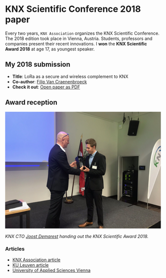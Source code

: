 # KNX Scientific Conference 2018 paper

Every two years, `KNX Association` organizes the KNX Scientific Conference. The 2018 edition took place in Vienna, Austria. Students, professors and companies present their recent innovations. I **won** the **KNX Scientific Award 2018** at age 17, as youngest speaker.


## My 2018 submission

- **Title**: LoRa as a secure and wireless complement to KNX
- **Co-author**: [Filip Van Craenenbroeck](http://5abox.com)
- **Check it out**: [Open paper as PDF](Paper.pdf)


## Award reception

![Reception of the Scientific Award 2018](Award.png)

*KNX CTO [Joost Demarest](https://www.linkedin.com/in/joost-demarest-75618160/?originalSubdomain=be) handing out the KNX Scientific Award 2018.*

### Articles

- [KNX Association article](https://www.knx.org/knx-en/for-professionals/newsroom/en/news/KNX-Scientific-Conference-2018/)
- [KU Leuven article](https://lirias.kuleuven.be/retrieve/528316)
- [University of Applied Sciences Vienna](https://www.technikum-wien.at/en/newsroom/news/knx-certification-conference-and-scientific-partner-at-uas-technikum-wien/)
